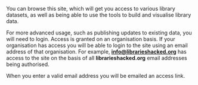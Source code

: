 You can browse this site, which will get you access to various library datasets, as well as being able to use the tools to build and visualise library data.

For more advanced usage, such as publishing updates to existing data, you will need to login. Access is granted on an organisation basis. If your organisation has access you will be able to login to the site using an email address of that organisation. For example, **info@librarieshacked.org** has access to the site on the basis of all **librarieshacked.org** email addresses being authorised.

When you enter a valid email address you will be emailed an access link.
